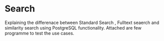 # Search

Explaining the differenace between Standard Search , Fulltext seaerch and similarity search using PostgreSQL functionality. Attached are few programme to test the use cases.
